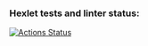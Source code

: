 ### Hexlet tests and linter status:
[![Actions Status](https://github.com/hippy0/algorithms-project-69/actions/workflows/hexlet-check.yml/badge.svg)](https://github.com/hippy0/algorithms-project-69/actions)